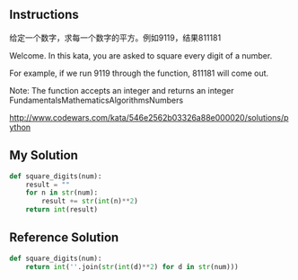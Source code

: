 

## Instructions

给定一个数字，求每一个数字的平方。例如9119，结果811181

Welcome. In this kata, you are asked to square every digit of a number.

For example, if we run 9119 through the function, 811181 will come out.

Note: The function accepts an integer and returns an integer
FundamentalsMathematicsAlgorithmsNumbers

http://www.codewars.com/kata/546e2562b03326a88e000020/solutions/python

## My Solution
```python
def square_digits(num):
    result = ""
    for n in str(num):
        result += str(int(n)**2)
    return int(result)
```

## Reference Solution
```python
def square_digits(num):
    return int(''.join(str(int(d)**2) for d in str(num)))
```
